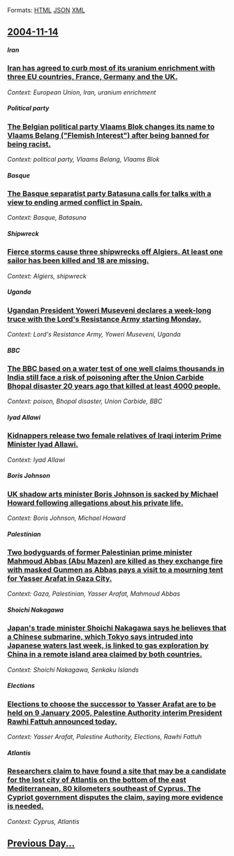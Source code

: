 
Formats: [HTML](2004/11/14/index.html)  [JSON](2004/11/14/index.json)  [XML](2004/11/14/index.xml)  

## [2004-11-14](/news/2004/11/14/index.md)

##### Iran
### [ Iran has agreed to curb most of its uranium enrichment with three EU countries, France, Germany and the UK. ](/news/2004/11/14/iran-has-agreed-to-curb-most-of-its-uranium-enrichment-with-three-eu-countries-france-germany-and-the-uk.md)
_Context: European Union, Iran, uranium enrichment_

##### Political party
### [ The Belgian political party Vlaams Blok changes its name to Vlaams Belang ("Flemish Interest") after being banned for being racist. ](/news/2004/11/14/the-belgian-political-party-vlaams-blok-changes-its-name-to-vlaams-belang-flemish-interest-after-being-banned-for-being-racist.md)
_Context: political party, Vlaams Belang, Vlaams Blok_

##### Basque
### [ The Basque separatist party Batasuna calls for talks with a view to ending armed conflict in Spain. ](/news/2004/11/14/the-basque-separatist-party-batasuna-calls-for-talks-with-a-view-to-ending-armed-conflict-in-spain.md)
_Context: Basque, Batasuna_

##### Shipwreck
### [ Fierce storms cause three shipwrecks off Algiers. At least one sailor has been killed and 18 are missing. ](/news/2004/11/14/fierce-storms-cause-three-shipwrecks-off-algiers-at-least-one-sailor-has-been-killed-and-18-are-missing.md)
_Context: Algiers, shipwreck_

##### Uganda
### [ Ugandan President Yoweri Museveni declares a week-long truce with the Lord's Resistance Army starting Monday. ](/news/2004/11/14/ugandan-president-yoweri-museveni-declares-a-week-long-truce-with-the-lord-s-resistance-army-starting-monday.md)
_Context: Lord's Resistance Army, Yoweri Museveni, Uganda_

##### BBC
### [ The BBC based on a water test of one well claims thousands in India still face a risk of poisoning after the Union Carbide Bhopal disaster 20 years ago that killed at least 4000 people. ](/news/2004/11/14/the-bbc-based-on-a-water-test-of-one-well-claims-thousands-in-india-still-face-a-risk-of-poisoning-after-the-union-carbide-bhopal-disaster.md)
_Context: poison, Bhopal disaster, Union Carbide, BBC_

##### Iyad Allawi
### [ Kidnappers release two female relatives of Iraqi interim Prime Minister Iyad Allawi. ](/news/2004/11/14/kidnappers-release-two-female-relatives-of-iraqi-interim-prime-minister-iyad-allawi.md)
_Context: Iyad Allawi_

##### Boris Johnson
### [ UK shadow arts minister Boris Johnson is sacked by Michael Howard following allegations about his private life. ](/news/2004/11/14/uk-shadow-arts-minister-boris-johnson-is-sacked-by-michael-howard-following-allegations-about-his-private-life.md)
_Context: Boris Johnson, Michael Howard_

##### Palestinian
### [ Two bodyguards of former Palestinian prime minister Mahmoud Abbas (Abu Mazen) are killed as they exchange fire with masked Gunmen as Abbas pays a visit to a mourning tent for Yasser Arafat in Gaza City. ](/news/2004/11/14/two-bodyguards-of-former-palestinian-prime-minister-mahmoud-abbas-abu-mazen-are-killed-as-they-exchange-fire-with-masked-gunmen-as-abbas.md)
_Context: Gaza, Palestinian, Yasser Arafat, Mahmoud Abbas_

##### Shoichi Nakagawa
### [ Japan's trade minister Shoichi Nakagawa says he believes that a Chinese submarine, which Tokyo says intruded into Japanese waters last week, is linked to gas exploration by China in a remote island area claimed by both countries. ](/news/2004/11/14/japan-s-trade-minister-shoichi-nakagawa-says-he-believes-that-a-chinese-submarine-which-tokyo-says-intruded-into-japanese-waters-last-week.md)
_Context: Shoichi Nakagawa, Senkaku Islands_

##### Elections
### [ Elections to choose the successor to Yasser Arafat are to be held on 9 January 2005, Palestine Authority interim President Rawhi Fattuh announced today. ](/news/2004/11/14/elections-to-choose-the-successor-to-yasser-arafat-are-to-be-held-on-9-january-2005-palestine-authority-interim-president-rawhi-fattuh-ann.md)
_Context: Yasser Arafat, Palestine Authority, Elections, Rawhi Fattuh_

##### Atlantis
### [ Researchers claim to have found a site that may be a candidate for the lost city of Atlantis on the bottom of the east Mediterranean, 80 kilometers southeast of Cyprus. The Cypriot government disputes the claim, saying more evidence is needed. ](/news/2004/11/14/researchers-claim-to-have-found-a-site-that-may-be-a-candidate-for-the-lost-city-of-atlantis-on-the-bottom-of-the-east-mediterranean-80-ki.md)
_Context: Cyprus, Atlantis_

## [Previous Day...](/news/2004/11/13/index.md)

